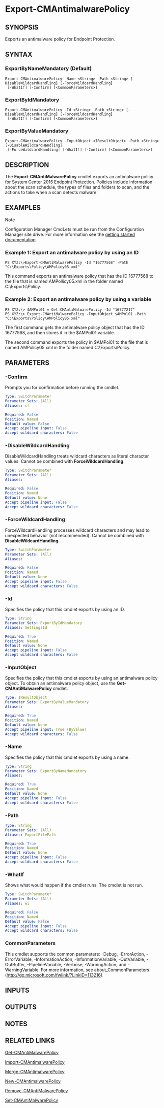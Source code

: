 ﻿---
external help file: AdminUI.PS.Migration.dll-Help.xml
ms.assetid: CD78D76A-18BF-4688-B590-72D7F0AE2844
online version: https://go.microsoft.com/fwlink/?linkid=834006
schema: 2.0.0
---

# Export-CMAntimalwarePolicy

## SYNOPSIS
Exports an antimalware policy for Endpoint Protection.

## SYNTAX

### ExportByNameMandatory (Default)
```
Export-CMAntimalwarePolicy -Name <String> -Path <String> [-DisableWildcardHandling] [-ForceWildcardHandling]
 [-WhatIf] [-Confirm] [<CommonParameters>]
```

### ExportByIdMandatory
```
Export-CMAntimalwarePolicy -Id <String> -Path <String> [-DisableWildcardHandling] [-ForceWildcardHandling]
 [-WhatIf] [-Confirm] [<CommonParameters>]
```

### ExportByValueMandatory
```
Export-CMAntimalwarePolicy -InputObject <IResultObject> -Path <String> [-DisableWildcardHandling]
 [-ForceWildcardHandling] [-WhatIf] [-Confirm] [<CommonParameters>]
```

## DESCRIPTION
The **Export-CMAntiMalwarePolicy** cmdlet exports an antimalware policy for System Center 2016 Endpoint Protection.
Policies include information about the scan schedule, the types of files and folders to scan, and the actions to take when a scan detects malware.

## EXAMPLES

> [!NOTE]
> Configuration Manager CmdLets must be run from the Configuration Manager site drive.  For more information see the [getting started documentation](https://docs.microsoft.com/en-us/powershell/sccm/overview).


### Example 1: Export an antimalware policy by using an ID
```
PS XYZ:\>Export-CMAntiMalwarePolicy -Id "16777568" -Path "C:\Exports\Policy\AMPolicy05.xml"
```

This command exports an antimalware policy that has the ID 16777568 to the file that is named AMPollicy05.xml in the folder named C:\Exports\Policy.

### Example 2: Export an antimalware policy by using a variable
```
PS XYZ:\> $AMPol01 = Get-CMAntiMalwarePolicy -Id "16777217"
PS XYZ:\> Export-CMAntiMalwarePolicy -InputObject $AMPol01 -Path "C:\Exports\Policy\AMPolicy05.xml"
```

The first command gets the antimalware policy object that has the ID 16777568, and then stores it in the $AMPol01 variable.

The second command exports the policy in $AMPol01 to the file that is named AMPolicy05.xml in the folder named C:\Exports\Policy.

## PARAMETERS

### -Confirm
Prompts you for confirmation before running the cmdlet.

```yaml
Type: SwitchParameter
Parameter Sets: (All)
Aliases: cf

Required: False
Position: Named
Default value: False
Accept pipeline input: False
Accept wildcard characters: False
```

### -DisableWildcardHandling
DisableWildcardHandling treats wildcard characters as literal character values. Cannot be combined with **ForceWildcardHandling**.

```yaml
Type: SwitchParameter
Parameter Sets: (All)
Aliases: 

Required: False
Position: Named
Default value: None
Accept pipeline input: False
Accept wildcard characters: False
```

### -ForceWildcardHandling
ForceWildcardHandling processes wildcard characters and may lead to unexpected behavior (not recommended). Cannot be combined with **DisableWildcardHandling**.

```yaml
Type: SwitchParameter
Parameter Sets: (All)
Aliases: 

Required: False
Position: Named
Default value: None
Accept pipeline input: False
Accept wildcard characters: False
```

### -Id
Specifies the policy that this cmdlet exports by using an ID.

```yaml
Type: String
Parameter Sets: ExportByIdMandatory
Aliases: SettingsId

Required: True
Position: Named
Default value: None
Accept pipeline input: False
Accept wildcard characters: False
```

### -InputObject
Specifies the policy that this cmdlet exports by using an antimalware policy object.
To obtain an antimalware policy object, use the **Get-CMAntiMalwarePolicy** cmdlet.

```yaml
Type: IResultObject
Parameter Sets: ExportByValueMandatory
Aliases: 

Required: True
Position: Named
Default value: None
Accept pipeline input: True (ByValue)
Accept wildcard characters: False
```

### -Name
Specifies the policy that this cmdlet exports by using a name.

```yaml
Type: String
Parameter Sets: ExportByNameMandatory
Aliases: 

Required: True
Position: Named
Default value: None
Accept pipeline input: False
Accept wildcard characters: False
```

### -Path
```yaml
Type: String
Parameter Sets: (All)
Aliases: ExportFilePath

Required: True
Position: Named
Default value: None
Accept pipeline input: False
Accept wildcard characters: False
```

### -WhatIf
Shows what would happen if the cmdlet runs.
The cmdlet is not run.

```yaml
Type: SwitchParameter
Parameter Sets: (All)
Aliases: wi

Required: False
Position: Named
Default value: False
Accept pipeline input: False
Accept wildcard characters: False
```

### CommonParameters
This cmdlet supports the common parameters: -Debug, -ErrorAction, -ErrorVariable, -InformationAction, -InformationVariable, -OutVariable, -OutBuffer, -PipelineVariable, -Verbose, -WarningAction, and -WarningVariable. For more information, see about_CommonParameters (http://go.microsoft.com/fwlink/?LinkID=113216).

## INPUTS

## OUTPUTS

## NOTES

## RELATED LINKS

[Get-CMAntiMalwarePolicy](Get-CMAntiMalwarePolicy.md)

[Import-CMAntimalwarePolicy](Import-CMAntimalwarePolicy.md)

[Merge-CMAntimalwarePolicy](Merge-CMAntimalwarePolicy.md)

[New-CMAntimalwarePolicy](New-CMAntimalwarePolicy.md)

[Remove-CMAntiMalwarePolicy](Remove-CMAntiMalwarePolicy.md)

[Set-CMAntiMalwarePolicy](Set-CMAntiMalwarePolicy.md)


